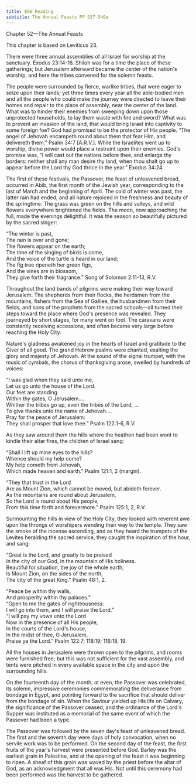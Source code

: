 ```yaml
---
title: EGW Reading
subtitle: The Annual Feasts PP 537-540a
---
```


Chapter 52—The Annual Feasts

This chapter is based on Leviticus 23.

There were three annual assemblies of all Israel for worship at the sanctuary. Exodus 23:14-16. Shiloh was for a time the place of these gatherings; but Jerusalem afterward became the center of the nation's worship, and here the tribes convened for the solemn feasts.

The people were surrounded by fierce, warlike tribes, that were eager to seize upon their lands; yet three times every year all the able-bodied men and all the people who could make the journey were directed to leave their homes and repair to the place of assembly, near the center of the land. What was to hinder their enemies from sweeping down upon those unprotected households, to lay them waste with fire and sword? What was to prevent an invasion of the land, that would bring Israel into captivity to some foreign foe? God had promised to be the protector of His people. “The angel of Jehovah encampeth round about them that fear Him, and delivereth them.” Psalm 34:7 \[A.R.V.\]. While the Israelites went up to worship, divine power would place a restraint upon their enemies. God's promise was, “I will cast out the nations before thee, and enlarge thy borders: neither shall any man desire thy land, when thou shalt go up to appear before the Lord thy God thrice in the year.” Exodus 34:24.

The first of these festivals, the Passover, the feast of unleavened bread, occurred in Abib, the first month of the Jewish year, corresponding to the last of March and the beginning of April. The cold of winter was past, the latter rain had ended, and all nature rejoiced in the freshness and beauty of the springtime. The grass was green on the hills and valleys, and wild flowers everywhere brightened the fields. The moon, now approaching the full, made the evenings delightful. It was the season so beautifully pictured by the sacred singer:

“The winter is past,  
The rain is over and gone;  
The flowers appear on the earth;  
The time of the singing of birds is come,  
And the voice of the turtle is heard in our land;  
The fig tree ripeneth her green figs,  
And the vines are in blossom,  
They give forth their fragrance.” Song of Solomon 2:11-13, R.V.

Throughout the land bands of pilgrims were making their way toward Jerusalem. The shepherds from their flocks, the herdsmen from the mountains, fishers from the Sea of Galilee, the husbandmen from their fields, and sons of the prophets from the sacred schools—all turned their steps toward the place where God's presence was revealed. They journeyed by short stages, for many went on foot. The caravans were constantly receiving accessions, and often became very large before reaching the Holy City.

Nature's gladness awakened joy in the hearts of Israel and gratitude to the Giver of all good. The grand Hebrew psalms were chanted, exalting the glory and majesty of Jehovah. At the sound of the signal trumpet, with the music of cymbals, the chorus of thanksgiving arose, swelled by hundreds of voices:

“I was glad when they said unto me,  
Let us go unto the house of the Lord.  
Our feet are standing  
Within thy gates, O Jerusalem....  
Whither the tribes go up, even the tribes of the Lord, ...  
To give thanks unto the name of Jehovah....  
Pray for the peace of Jerusalem:  
They shall prosper that love thee.” Psalm 122:1-6, R.V.

As they saw around them the hills where the heathen had been wont to kindle their altar fires, the children of Israel sang:

“Shall I lift up mine eyes to the hills?  
Whence should my help come?  
My help cometh from Jehovah,  
Which made heaven and earth.” Psalm 121:1, 2 (margin).

“They that trust in the Lord  
Are as Mount Zion, which cannot be moved, but abideth forever.  
As the mountains are round about Jerusalem,  
So the Lord is round about His people,  
From this time forth and forevermore.” Psalm 125:1, 2, R.V.

Surmounting the hills in view of the Holy City, they looked with reverent awe upon the throngs of worshipers wending their way to the temple. They saw the smoke of the incense ascending, and as they heard the trumpets of the Levites heralding the sacred service, they caught the inspiration of the hour, and sang:

“Great is the Lord, and greatly to be praised  
In the city of our God, in the mountain of His holiness.  
Beautiful for situation, the joy of the whole earth,  
Is Mount Zion, on the sides of the north,  
The city of the great King.” Psalm 48:1, 2.

“Peace be within thy walls,  
And prosperity within thy palaces.”  
“Open to me the gates of righteousness:  
I will go into them, and I will praise the Lord.”  
“I will pay my vows unto the Lord  
Now in the presence of all His people,  
In the courts of the Lord's house,  
In the midst of thee, O Jerusalem,  
Praise ye the Lord.” Psalm 122:7; 118:19; 116:18, 19.

All the houses in Jerusalem were thrown open to the pilgrims, and rooms were furnished free; but this was not sufficient for the vast assembly, and tents were pitched in every available space in the city and upon the surrounding hills.

On the fourteenth day of the month, at even, the Passover was celebrated, its solemn, impressive ceremonies commemorating the deliverance from bondage in Egypt, and pointing forward to the sacrifice that should deliver from the bondage of sin. When the Saviour yielded up His life on Calvary, the significance of the Passover ceased, and the ordinance of the Lord's Supper was instituted as a memorial of the same event of which the Passover had been a type.

The Passover was followed by the seven day's feast of unleavened bread. The first and the seventh day were days of holy convocation, when no servile work was to be performed. On the second day of the feast, the first fruits of the year's harvest were presented before God. Barley was the earliest grain in Palestine, and at the opening of the feast it was beginning to ripen. A sheaf of this grain was waved by the priest before the altar of God, as an acknowledgment that all was His. Not until this ceremony had been performed was the harvest to be gathered.